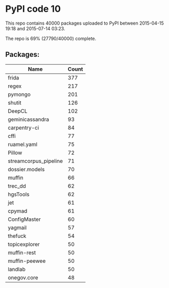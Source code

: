 # PyPI code 10

This repo contains 40000 packages uploaded to PyPI between 
2015-04-15 19:18 and 2015-07-14 03:23.

The repo is 69% (27790/40000) complete.

## Packages:

| Name  | Count |
| ----- | ----- |
| frida | 377 |
| regex | 217 |
| pymongo | 201 |
| shutit | 126 |
| DeepCL | 102 |
| geminicassandra | 93 |
| carpentry-ci | 84 |
| cffi | 77 |
| ruamel.yaml | 75 |
| Pillow | 72 |
| streamcorpus_pipeline | 71 |
| dossier.models | 70 |
| muffin | 66 |
| trec_dd | 62 |
| hgsTools | 62 |
| jet | 61 |
| cpymad | 61 |
| ConfigMaster | 60 |
| yagmail | 57 |
| thefuck | 54 |
| topicexplorer | 50 |
| muffin-rest | 50 |
| muffin-peewee | 50 |
| landlab | 50 |
| onegov.core | 48 |



